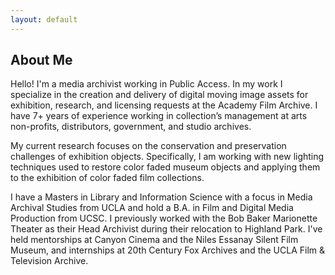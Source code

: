 ```yaml
---
layout: default
---
```


## About Me

Hello! I'm a media archivist working in Public Access. In my work I specialize in the creation and delivery of digital moving image assets for exhibition, research, and licensing requests at the Academy Film Archive. I have 7+ years of experience working in collection’s management at arts non-profits, distributors, government, and studio archives.

My current research focuses on the conservation and preservation challenges of exhibition objects. Specifically, I am working with new lighting techniques used to restore color faded museum objects and applying them to the exhibition of color faded film collections.

I have a Masters in Library and Information Science with a focus in Media Archival Studies from UCLA and hold a B.A. in Film and Digital Media Production from UCSC. I previously worked with the Bob Baker Marionette Theater as their Head Archivist during their relocation to Highland Park. I've held mentorships at Canyon Cinema and the Niles Essanay Silent Film Museum, and internships at 20th Century Fox Archives and the UCLA Film & Television Archive.
